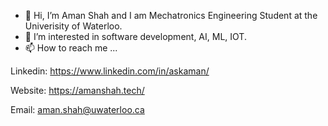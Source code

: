 - 👋 Hi, I’m Aman Shah and I am Mechatronics Engineering Student at the Univerisity of Waterloo.
- 👀 I’m interested in software development, AI, ML, IOT.
- 📫 How to reach me ...

Linkedin: https://www.linkedin.com/in/askaman/

Website: https://amanshah.tech/

Email: aman.shah@uwaterloo.ca
